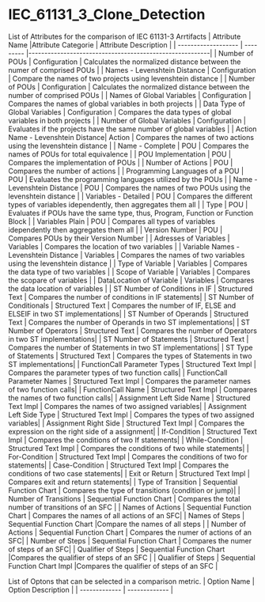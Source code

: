 # IEC_61131_3_Clone_Detection


List of Attributes for the comparison of IEC 61131-3 Arrtifacts
| Attribute Name  |Attribute Categorie | Attribute Description |
| ------------------- | --------- |---------------------------------------------------------|
| Number of POUs | Configuration | Calculates the normalized distance between the numer of comprised POUs |
| Names - Levenshtein Distance | Configuration | Compare the names of two projects using levenshtein distance |
| Number of POUs | Configuration | Calculates the normalized distance between the number of comprised POUs |
| Names of Global Variables | Configuration | Compares the names of global variables in both projects |
| Data Type of Global Variables | Configuration | Compares the data types of global variables in both projects |
| Number of Global Variables | Configuration | Evaluates if the projects have the same number of global variables |
| Action Name - Levenshtein Distance| Action | Compares the names of two actions using the levenshtein distance |
| Name - Complete   | POU | Compares the names of POUs for total equivalence |
| POU Implementation  | POU | Compares the implementation of POUs  |
| Number of Actions     | POU | Compares the number of actions |
| Programming Languages of a POU  | POU | Evaluates the programming languages utilized by the POUs |
| Name - Levenshtein Distance    | POU | Compares the names of two POUs using the levenshtein distance |
| Variables - Detailed    | POU | Compares the different types of variables idependently, then aggregates them all  |
| Type    | POU | Evaluates if POUs have the same type, thus, Program, Function or Function Block |
| Variables Plain | POU | Compares all types of variables idependently then aggregates them all |
| Version Number  | POU | Compares POUs by their Version Number |
| Adresses of Variables  | Variables | Compares the location of two variables |
| Variable Names - Levenshtein Distance | Variables | Compares the names of two variables using the levenshtein distance |
| Type of Variable | Variables | Compares the data type of two variables |
| Scope of Variable   | Variables | Compares the scopare of variables |
| DataLocation of Variable   | Variables | Compares the data location of variables |
| ST Number of Conditions in IF   | Structured Text | Compares the number of conditions in IF statements|
| ST Number of Conditionals  | Structured Text | Compares the number of IF, ELSE and ELSEIF in two ST implementations|
| ST Number of Operands   | Structured Text | Compares the number of Operands in two ST implementations|
| ST Number of Operators   | Structured Text | Compares the number of Operators in two ST implementations|
| ST Number of Statements   | Structured Text | Compares the number of Statements in two ST implementations|
| ST Type of Statements   | Structured Text | Compares the types of Statements in two ST implementations|
| FunctionCall Parameter Types  | Structured Text Impl | Compares the parameter types of two function calls|
| FunctionCall Parameter Names  | Structured Text Impl | Compares the parameter names of two function calls|
| FunctionCall Name  | Structured Text Impl | Compares the names of two function calls|
| Assignment Left Side Name  | Structured Text Impl | Compares the names of two assigned variables|
| Assignment Left Side Type  | Structured Text Impl | Compares the types of two assigned variables|
| Assignment Right Side  | Structured Text Impl | Compares the expression on the right side of a assignment|
| If-Condition  | Structured Text Impl | Compares the conditions of two If statements|
| While-Condition  | Structured Text Impl | Compares the conditions of two while statements|
| For-Condition  | Structured Text Impl | Compares the conditions of two for statements|
| Case-Condition  | Structured Text Impl | Compares the conditions of two case statements|
| Exit or Return  | Structured Text Impl | Compares exit and return statements|
| Type of Transition  | Sequential Function Chart |  Compares the type of transitions (condition or jump)|
| Number of Transitions  | Sequential Function Chart | Compares the total number of transitions of an SFC |
| Names of Actions  | Sequential Function Chart | Compares the names of all actions of an SFC|
| Names of Steps | Sequential Function Chart |Compare the names of all steps |
| Number of Actions  | Sequential Function Chart | Compares the numer of actions of an SFC|
| Number of Steps  | Sequential Function Chart | Compares the numer of steps of an SFC|
| Qualifier of Steps  | Sequential Function Chart |Compares the qualifier of steps of an SFC |
| Qualifier of Steps  | Sequential Function Chart Impl |Compares the qualifier of steps of an SFC |



List of Optons that can be selected in a comparison metric.
| Option Name  | Option Description |
| ------------- | ------------- |
